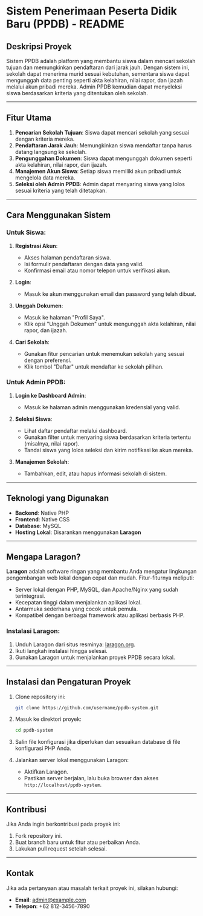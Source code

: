 # Sistem Penerimaan Peserta Didik Baru (PPDB) - README

## Deskripsi Proyek
Sistem PPDB adalah platform yang membantu siswa dalam mencari sekolah tujuan dan memungkinkan pendaftaran dari jarak jauh. Dengan sistem ini, sekolah dapat menerima murid sesuai kebutuhan, sementara siswa dapat mengunggah data penting seperti akta kelahiran, nilai rapor, dan ijazah melalui akun pribadi mereka. Admin PPDB kemudian dapat menyeleksi siswa berdasarkan kriteria yang ditentukan oleh sekolah.

---

## Fitur Utama
1. **Pencarian Sekolah Tujuan**: Siswa dapat mencari sekolah yang sesuai dengan kriteria mereka.
2. **Pendaftaran Jarak Jauh**: Memungkinkan siswa mendaftar tanpa harus datang langsung ke sekolah.
3. **Pengunggahan Dokumen**: Siswa dapat mengunggah dokumen seperti akta kelahiran, nilai rapor, dan ijazah.
4. **Manajemen Akun Siswa**: Setiap siswa memiliki akun pribadi untuk mengelola data mereka.
5. **Seleksi oleh Admin PPDB**: Admin dapat menyaring siswa yang lolos sesuai kriteria yang telah ditetapkan.

---

## Cara Menggunakan Sistem

### Untuk Siswa:
1. **Registrasi Akun**:
   - Akses halaman pendaftaran siswa.
   - Isi formulir pendaftaran dengan data yang valid.
   - Konfirmasi email atau nomor telepon untuk verifikasi akun.

2. **Login**:
   - Masuk ke akun menggunakan email dan password yang telah dibuat.

3. **Unggah Dokumen**:
   - Masuk ke halaman "Profil Saya".
   - Klik opsi "Unggah Dokumen" untuk mengunggah akta kelahiran, nilai rapor, dan ijazah.

4. **Cari Sekolah**:
   - Gunakan fitur pencarian untuk menemukan sekolah yang sesuai dengan preferensi.
   - Klik tombol "Daftar" untuk mendaftar ke sekolah pilihan.

### Untuk Admin PPDB:
1. **Login ke Dashboard Admin**:
   - Masuk ke halaman admin menggunakan kredensial yang valid.

2. **Seleksi Siswa**:
   - Lihat daftar pendaftar melalui dashboard.
   - Gunakan filter untuk menyaring siswa berdasarkan kriteria tertentu (misalnya, nilai rapor).
   - Tandai siswa yang lolos seleksi dan kirim notifikasi ke akun mereka.

3. **Manajemen Sekolah**:
   - Tambahkan, edit, atau hapus informasi sekolah di sistem.

---

## Teknologi yang Digunakan
- **Backend**: Native PHP
- **Frontend**: Native CSS
- **Database**: MySQL
- **Hosting Lokal**: Disarankan menggunakan **Laragon**

---

## Mengapa Laragon?
**Laragon** adalah software ringan yang membantu Anda mengatur lingkungan pengembangan web lokal dengan cepat dan mudah. Fitur-fiturnya meliputi:
- Server lokal dengan PHP, MySQL, dan Apache/Nginx yang sudah terintegrasi.
- Kecepatan tinggi dalam menjalankan aplikasi lokal.
- Antarmuka sederhana yang cocok untuk pemula.
- Kompatibel dengan berbagai framework atau aplikasi berbasis PHP.

### Instalasi Laragon:
1. Unduh Laragon dari situs resminya: [laragon.org](https://laragon.org).
2. Ikuti langkah instalasi hingga selesai.
3. Gunakan Laragon untuk menjalankan proyek PPDB secara lokal.

---

## Instalasi dan Pengaturan Proyek
1. Clone repository ini:
   ```bash
   git clone https://github.com/username/ppdb-system.git
   ```

2. Masuk ke direktori proyek:
   ```bash
   cd ppdb-system
   ```

3. Salin file konfigurasi jika diperlukan dan sesuaikan database di file konfigurasi PHP Anda.

4. Jalankan server lokal menggunakan Laragon:
   - Aktifkan Laragon.
   - Pastikan server berjalan, lalu buka browser dan akses `http://localhost/ppdb-system`.

---

## Kontribusi
Jika Anda ingin berkontribusi pada proyek ini:
1. Fork repository ini.
2. Buat branch baru untuk fitur atau perbaikan Anda.
3. Lakukan pull request setelah selesai.

---

## Kontak
Jika ada pertanyaan atau masalah terkait proyek ini, silakan hubungi:
- **Email**: admin@example.com
- **Telepon**: +62 812-3456-7890

